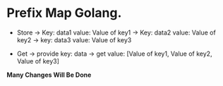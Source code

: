 # Prefix Map Golang.

- Store
  -> Key: data1 value: Value of key1
  -> Key: data2 value: Value of key2
  -> key: data3 value: Value of key3


- Get
  -> provide key: data 
  -> get value: [Value of key1, Value of key2, Value of key3]

**Many Changes Will Be Done**

